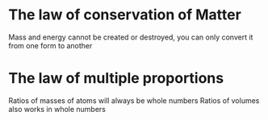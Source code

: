 # The law of conservation of Matter
Mass and energy cannot be created or destroyed, you can only convert it from one form to another

# The law of multiple proportions
Ratios of masses of atoms will always be whole numbers
Ratios of volumes also works in whole numbers

